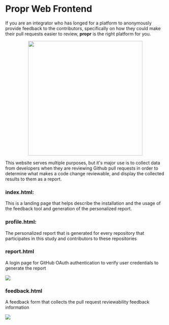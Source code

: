 # Propr Web Frontend
If you are an integrator who has longed for a platform to anonymously provide feedback to the contributors, specifically on how they could make their pull requests easier to review, **propr** is the right platform for you.
<p align="center">
<img src="https://github.com/achyudhk/Propr-Website/blob/master/img/propr_logo_straight.png" width="360">
</p>
This website serves multiple purposes, but it's major use is to collect data from developers when they are reviewing Github pull requests in order to determine what makes a code change reviewable, and display the collected results to them as a report.

### index.html:
This is a landing page that helps describe the installation and the usage of the feedback tool and generation of the personalized report.

### profile.html:
The personalized report that is generated for every repository that participates in this study and contributors to these repositories

### report.html
A login page for GitHub OAuth authentication to verify user credentials to generate the report

![](https://github.com/achyudhk/Propr-Website/blob/master/img/report.png)

### feedback.html
A feedback form that collects the pull request reviewability feedback information

![](https://github.com/achyudhk/Propr-Website/blob/master/img/form.png)
